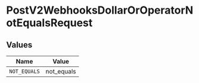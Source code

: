 # PostV2WebhooksDollarOrOperatorNotEqualsRequest


## Values

| Name         | Value        |
| ------------ | ------------ |
| `NOT_EQUALS` | not_equals   |